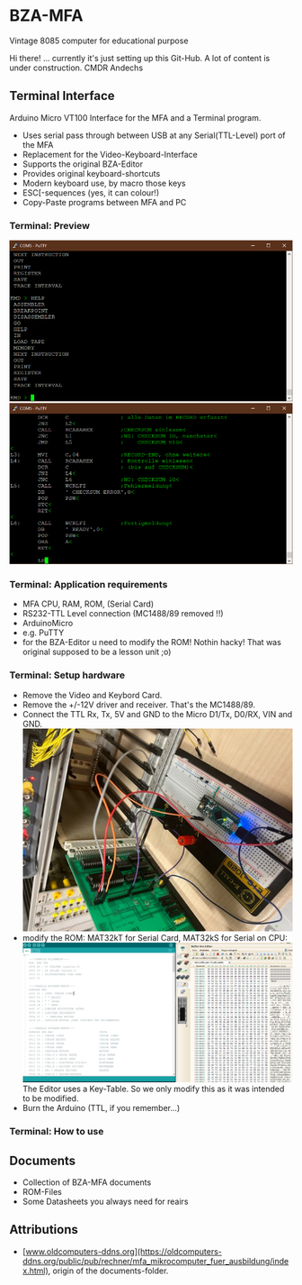 # BZA-MFA
Vintage 8085 computer for educational purpose

Hi there!
... currently it's just setting up this Git-Hub. A lot of content is under construction.
CMDR Andechs

## Terminal Interface
Arduino Micro VT100 Interface for the MFA and a Terminal program.
- Uses serial pass through between USB at any Serial(TTL-Level) port of the MFA
- Replacement for the Video-Keyboard-Interface
- Supports the original BZA-Editor
- Provides original keyboard-shortcuts
- Modern keyboard use, by macro those keys
- ESC[-sequences (yes, it can colour!)
- Copy-Paste programs between MFA and PC

### Terminal: Preview
![KMD](https://github.com/Andechs75/BZA-MFA/blob/main/Terminal/Pictures/KMD.png)
![Editor](https://github.com/Andechs75/BZA-MFA/blob/main/Terminal/Pictures/Editor.png)

### Terminal: Application requirements
- MFA CPU, RAM, ROM, (Serial Card)
- RS232-TTL Level connection (MC1488/89 removed !!) 
- ArduinoMicro
- e.g. PuTTY
- for the BZA-Editor u need to modify the ROM! Nothin hacky! That was original supposed to be a lesson unit ;o) 

### Terminal: Setup hardware
- Remove the Video and Keybord Card.
- Remove the +/-12V driver and receiver. That's the MC1488/89.
- Connect the TTL Rx, Tx, 5V and GND to the Micro D1/Tx, D0/RX, VIN and GND.
  ![Editor](https://github.com/Andechs75/BZA-MFA/blob/main/Terminal/Pictures/Aufbau.png)
- modify the ROM: MAT32kT for Serial Card, MAT32kS for Serial on CPU:
  ![Editor](https://github.com/Andechs75/BZA-MFA/blob/main/Terminal/Pictures/Rom.png)
  The Editor uses a Key-Table. So we only modify this as it was intended to be modified. 
- Burn the Arduino (TTL, if you remember...)

### Terminal: How to use


## Documents
- Collection of BZA-MFA documents
- ROM-Files
- Some Datasheets you always need for reairs

## Attributions
- [www.oldcomputers-ddns.org](https://oldcomputers-ddns.org/public/pub/rechner/mfa_mikrocomputer_fuer_ausbildung/index.html), origin of the documents-folder.
